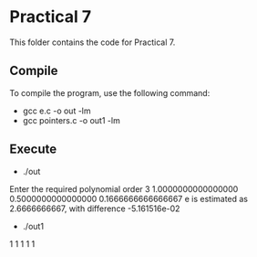 # Practical 7

This folder contains the code for Practical 7.

## Compile

To compile the program, use the following command:

* gcc e.c -o out -lm
* gcc pointers.c -o out1 -lm

## Execute

* ./out

Enter the required polynomial order
3
1.0000000000000000
0.5000000000000000
0.1666666666666667
 e is estimated as 2.6666666667, with difference -5.161516e-02

* ./out1

1 1 1 1 1




